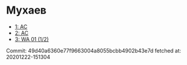 # Мухаев
- [1: AC](1.md)
- [2: AC](2.md)
- [3: WA 01 (1/2)](3.md)

Commit: 49d40a6360e77f9663004a8055bcbb4902b43e7d
 fetched at: 20201222-151304
